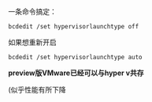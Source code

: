 一条命令搞定：

```
bcdedit /set hypervisorlaunchtype off
```



如果想重新开启

```
bcdedit /set hypervisorlaunchtype auto
```



**preview版VMware已经可以与hyper v共存**

(似乎性能有所下降